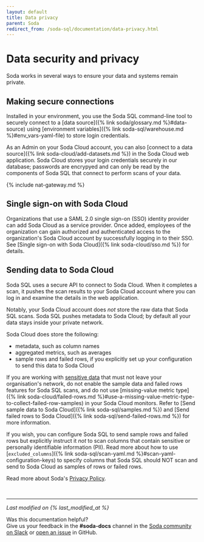 ```yaml
---
layout: default
title: Data privacy
parent: Soda
redirect_from: /soda-sql/documentation/data-privacy.html
---
```


# Data security and privacy

Soda works in several ways to ensure your data and systems remain private.

## Making secure connections

Installed in your environment, you use the Soda SQL command-line tool to securely connect to a [data source]({% link soda/glossary.md %}#data-source) using [environment variables]({% link soda-sql/warehouse.md %}#env_vars-yaml-file) to store login credentials. 

As an Admin on your Soda Cloud account, you can also [connect to a data source]({% link soda-cloud/add-datasets.md %}) in the Soda Cloud web application. Soda Cloud stores your login credentials securely in our database; passwords are encrypyed and can only be read by the components of Soda SQL that connect to perform scans of your data. 

{% include nat-gateway.md %}

## Single sign-on with Soda Cloud

Organizations that use a SAML 2.0 single sign-on (SSO) identity provider can add Soda Cloud as a service provider. Once added, employees of the organization can gain authorized and authenticated access to the organization's Soda Cloud account by successfully logging in to their SSO. See [Single sign-on with Soda Cloud]({% link soda-cloud/sso.md %}) for details.

## Sending data to Soda Cloud

Soda SQL uses a secure API to connect to Soda Cloud. When it completes a scan, it pushes the scan results to your Soda Cloud account where you can log in and examine the details in the web application. 

Notably, your Soda Cloud account does *not* store the raw data that Soda SQL scans. Soda SQL pushes metadata to Soda Cloud; by default all your data stays inside your private network.

Soda Cloud does store the following:
* metadata, such as column names 
* aggregated metrics, such as averages 
* sample rows and failed rows, if you explicitly set up your configuration to send this data to Soda Cloud

If you are working with [sensitive data](https://ec.europa.eu/info/law/law-topic/data-protection/reform/rules-business-and-organisations/legal-grounds-processing-data/sensitive-data/what-personal-data-considered-sensitive_en) that must not leave your organisation's network, do not enable the sample data and failed rows features for Soda SQL scans, and do not use [missing-value metric type]({% link soda-cloud/failed-rows.md %}#use-a-missing-value-metric-type-to-collect-failed-row-samples) in your Soda Cloud monitors. Refer to [Send sample data to Soda Cloud]({% link soda-sql/samples.md %}) and [Send failed rows to Soda Cloud]({% link soda-sql/send-failed-rows.md %}) for more information.

If you wish, you can configure Soda SQL to send sample rows and failed rows but explicitly instruct it *not* to scan columns that contain sensitive or personally identifiable information (PII). Read more about how to use [`excluded_columns`]({% link soda-sql/scan-yaml.md %}#scan-yaml-configuration-keys) to specify columns that Soda SQL should NOT scan and send to Soda Cloud as samples of rows or failed rows. 

Read more about Soda's [Privacy Policy](https://www.soda.io/privacy-policy).

<br />

---
*Last modified on {% last_modified_at %}*

Was this documentation helpful? <br /> Give us your feedback in the **#soda-docs** channel in the <a href="http://community.soda.io/slack" target="_blank"> Soda community on Slack</a> or <a href="https://github.com/sodadata/docs/issues/new" target="_blank">open an issue</a> in GitHub.
